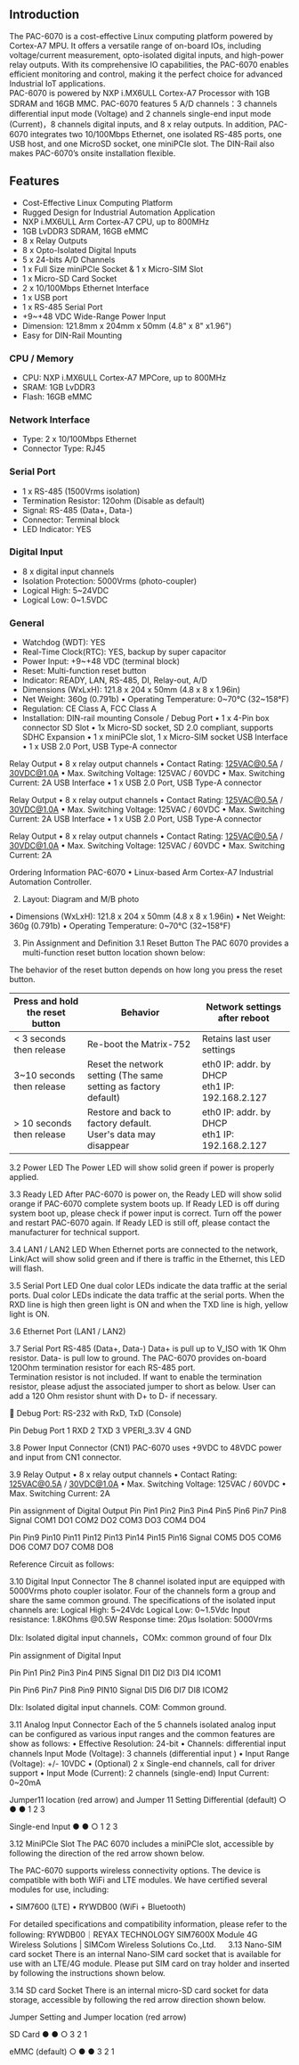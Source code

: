## Introduction
The PAC-6070 is a cost-effective Linux computing platform powered by Cortex-A7 MPU. It offers a versatile range of on-board IOs, including voltage/current measurement, opto-isolated digital inputs, and high-power relay outputs.  With its comprehensive IO capabilities, the PAC-6070 enables efficient monitoring and control, making it the perfect choice for advanced Industrial IoT applications.  
PAC-6070 is powered by NXP i.MX6ULL Cortex-A7 Processor with 1GB SDRAM and 16GB MMC. PAC-6070 features 5 A/D channels：3 channels differential input mode (Voltage) and 2 channels single-end input mode (Current)，8 channels digital inputs, and 8 x relay outputs. In addition, PAC-6070 integrates two 10/100Mbps Ethernet, one isolated RS-485 ports, one USB host, and one MicroSD socket, one miniPCIe slot. The DIN-Rail also makes PAC-6070’s onsite installation flexible.

## Features
- Cost-Effective Linux Computing Platform
- Rugged Design for Industrial Automation Application
- NXP i.MX6ULL Arm Cortex-A7 CPU, up to 800MHz
- 1GB LvDDR3 SDRAM, 16GB eMMC
- 8 x Relay Outputs
- 8 x Opto-Isolated Digital Inputs
- 5 x 24-bits A/D Channels  
- 1 x Full Size miniPCIe Socket & 1 x Micro-SIM Slot
- 1 x Micro-SD Card Socket
- 2 x 10/100Mbps Ethernet Interface
- 1 x USB port
- 1 x RS-485 Serial Port
- +9~+48 VDC Wide-Range Power Input
- Dimension: 121.8mm x 204mm x 50mm (4.8" x 8" x1.96")
- Easy for DIN-Rail Mounting


### CPU / Memory
- CPU: NXP i.MX6ULL Cortex-A7 MPCore, up to 800MHz
- SRAM: 1GB LvDDR3
- Flash: 16GB eMMC
### Network Interface
- Type: 2 x 10/100Mbps Ethernet
- Connector Type: RJ45
### Serial Port
- 1 x RS-485 (1500Vrms isolation)
- Termination Resistor: 120ohm (Disable as default)
- Signal: RS-485 (Data+, Data-)
- Connector: Terminal block
- LED Indicator: YES

### Digital Input
- 8 x digital input channels
- Isolation Protection: 5000Vrms (photo-coupler)
- Logical High: 5~24VDC
- Logical Low: 0~1.5VDC

### General
- Watchdog (WDT): YES
- Real-Time Clock(RTC): YES, backup by super capacitor
- Power Input: +9~+48 VDC (terminal block)
- Reset: Multi-function reset button
- Indicator: READY, LAN, RS-485, DI, Relay-out, A/D
- Dimensions (WxLxH): 121.8 x 204 x 50mm (4.8 x 8 x 1.96in)
- Net Weight: 360g (0.791b)
•	Operating Temperature: 0~70°C (32~158°F)
- Regulation: CE Class A, FCC Class A
- Installation: DIN-rail mounting
Console / Debug Port
•	1 x 4-Pin box connector
SD Slot
•	1x Micro-SD socket, SD 2.0 compliant, supports SDHC
Expansion
•	1 x miniPCIe slot, 1 x Micro-SIM socket
USB Interface
•	1 x USB 2.0 Port, USB Type-A connector

Relay Output
•	8 x relay output channels
•	Contact Rating: 125VAC@0.5A / 30VDC@1.0A
•	Max. Switching Voltage: 125VAC / 60VDC
•	Max. Switching Current: 2A
USB Interface
•	1 x USB 2.0 Port, USB Type-A connector

Relay Output
•	8 x relay output channels
•	Contact Rating: 125VAC@0.5A / 30VDC@1.0A
•	Max. Switching Voltage: 125VAC / 60VDC
•	Max. Switching Current: 2A
USB Interface
•	1 x USB 2.0 Port, USB Type-A connector

Relay Output
•	8 x relay output channels
•	Contact Rating: 125VAC@0.5A / 30VDC@1.0A
•	Max. Switching Voltage: 125VAC / 60VDC
•	Max. Switching Current: 2A

Ordering Information
PAC-6070
•	Linux-based Arm Cortex-A7 Industrial Automation Controller.

2.	Layout: Diagram and M/B photo

•	Dimensions (WxLxH): 121.8 x 204 x 50mm (4.8 x 8 x 1.96in)
•	Net Weight: 360g (0.791b)
•	Operating Temperature: 0~70°C (32~158°F)



3.	Pin Assignment and Definition
3.1	Reset Button
The PAC 6070 provides a multi-function reset button location shown below: 



The behavior of the reset button depends on how long you press the reset button.

| Press and hold the reset button | Behavior                                          | Network settings after reboot                |
|---------------------------------|--------------------------------------------------|----------------------------------------------|
| < 3 seconds then release        | Re-boot the Matrix-752                           | Retains last user settings                   |
| 3~10 seconds then release       | Reset the network setting (The same setting as factory default) | eth0 IP: addr. by DHCP<br>eth1 IP: 192.168.2.127 |
| > 10 seconds then release       | Restore and back to factory default.<br>User's data may disappear | eth0 IP: addr. by DHCP<br>eth1 IP: 192.168.2.127 |

3.2	Power LED
The Power LED will show solid green if power is properly applied. 

3.3	Ready LED
After PAC-6070 is power on, the Ready LED will show solid orange if PAC-6070 complete system boots up.  If Ready LED is off during system boot up, please check if power input is correct.  Turn off the power and restart PAC-6070 again.  If Ready LED is still off, please contact the manufacturer for technical support. 

3.4	LAN1 / LAN2 LED
When Ethernet ports are connected to the network, Link/Act will show solid green and if there is traffic in the Ethernet, this LED will flash.

3.5	Serial Port LED
One dual color LEDs indicate the data traffic at the serial ports. Dual color LEDs indicate the data traffic at the serial ports. When the RXD line is high then green light is ON and when the TXD line is high, yellow light is ON.

3.6	Ethernet Port (LAN1 / LAN2)

3.7	Serial Port
RS-485 (Data+, Data-)
Data+ is pull up to V_ISO with 1K Ohm resistor. Data- is pull low to ground.  The PAC-6070 provides on-board 120Ohm termination resistor for each RS-485 port.    
Termination resistor is not included.	If want to enable the termination resistor, please adjust the associated jumper to short as below.  User can add a 120 Ohm resistor shunt with D+ to D- if necessary.                    

	Debug Port: RS-232 with RxD, TxD (Console) 

Pin	Debug Port
1	RXD
2	TXD
3	VPERI_3.3V
4	GND

3.8	Power Input Connector (CN1)
PAC-6070 uses +9VDC to 48VDC power and input from CN1 connector.

3.9	Relay Output
•	8 x relay output channels
•	Contact Rating: 125VAC@0.5A / 30VDC@1.0A
•	Max. Switching Voltage: 125VAC / 60VDC
•	Max. Switching Current: 2A

Pin assignment of Digital Output
Pin	Pin1	Pin2	Pin3	Pin4	Pin5	Pin6	Pin7	Pin8
Signal	COM1	DO1	COM2 	DO2	COM3	DO3	COM4 	DO4

Pin	Pin9	Pin10	Pin11	Pin12	Pin13	Pin14	Pin15	Pin16
Signal	COM5	DO5	COM6 	DO6	COM7	DO7	COM8 	DO8

Reference Circuit as follows:

3.10	Digital Input Connector
The 8 channel isolated input are equipped with 5000Vrms photo coupler isolator.	Four of the channels form a group and share the same common ground.	The specifications of the isolated input channels are:
Logical High: 5~24Vdc Logical Low: 0~1.5Vdc
Input resistance: 1.8KOhms @0.5W Response time: 20µs
Isolation: 5000Vrms

DIx: Isolated digital input channels，COMx: common ground of four DIx

Pin assignment of Digital Input

Pin	Pin1	Pin2	Pin3	Pin4	PIN5
Signal	DI1	DI2	DI3	DI4	ICOM1

Pin	Pin6	Pin7	Pin8	Pin9	PIN10
Signal	DI5	DI6	DI7	DI8	ICOM2

DIx: Isolated digital input channels. COM: Common ground.

3.11	Analog Input Connector
Each of the 5 channels isolated analog input can be configured as various input ranges and the common features are show as follows:
•	Effective Resolution: 24-bit
•	Channels: differential input channels Input Mode (Voltage): 3 channels (diﬀerential input )
•	Input Range (Voltage): +/- 10VDC
•	(Optional) 2 x Single-end channels, call for driver support
•	Input Mode (Current): 2 channels (single-end) Input Current: 0~20mA

Jumper11 location (red arrow) and Jumper 11 Setting 
Differential (default)	○	●	●
1	2	3
	  
Single-end Input 	●	●	○
1	2	3
	  


3.12	MiniPCIe Slot
The PAC 6070 includes a miniPCIe slot, accessible by following the direction of the red arrow shown below.  

The PAC-6070 supports wireless connectivity options.  The device is compatible with both WiFi and LTE modules. We have certified several modules for use, including:

• SIM7600 (LTE)
• RYWDB00 (WiFi + Bluetooth)

For detailed specifications and compatibility information, please refer to the following:
RYWDB00｜REYAX TECHNOLOGY
SIM7600X Module 4G Wireless Solutions | SIMCom Wireless Solutions Co.,Ltd.
 
3.13 Nano-SIM card socket
There is an internal Nano-SIM card socket that is available for use with an LTE/4G module.  Please put  SIM card on tray holder and inserted by following the instructions shown below. 

3.14	  SD card Socket
There is an internal micro-SD card socket for data storage, accessible by following the red arrow direction shown below.

Jumper Setting and Jumper location (red arrow)

SD Card 	●	●	○
3	2	1

eMMC (default)	○	●	●
3	2	1


